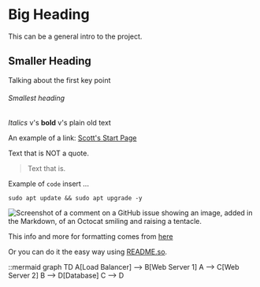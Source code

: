 # Big Heading

This can be a general intro to the project.

## Smaller Heading

Talking about the first key point

###### Smallest heading

*Italics* v's **bold** v's plain old text

An example of a link: [Scott's Start Page](https://sak.free.nf/startpage/)

Text that is NOT a quote.

> Text that is.

Example of `code` insert ...

```
sudo apt update && sudo apt upgrade -y
```

![Screenshot of a comment on a GitHub issue showing an image, added in the Markdown, of an Octocat smiling and raising a tentacle.](https://myoctocat.com/assets/images/base-octocat.svg)

This info and more for formatting comes from [here](https://docs.github.com/en/get-started/writing-on-github/getting-started-with-writing-and-formatting-on-github/basic-writing-and-formatting-syntax)

Or you can do it the easy way using [README.so](https://readme.so).

::mermaid
graph TD
    A[Load Balancer] --> B[Web Server 1]
    A --> C[Web Server 2]
    B --> D[Database]
    C --> D

